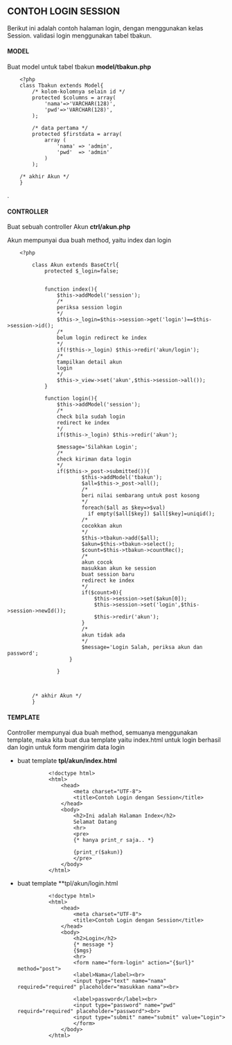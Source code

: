 ## CONTOH LOGIN SESSION

Berikut ini adalah contoh halaman login, dengan menggunakan kelas Session.
validasi login menggunakan tabel tbakun.

#### MODEL

Buat model untuk tabel tbakun  **model/tbakun.php**

        <?php
        class Tbakun extends Model{
            /* kolom-kolomnya selain id */
            protected $columns = array(
                'nama'=>'VARCHAR(128)',
                'pwd'=>'VARCHAR(128)',
            );
            
            /* data pertama */
            protected $firstdata = array(
                array (
                    'nama' => 'admin',
                    'pwd'  => 'admin'
                )
            ); 
        
        /* akhir Akun */
        }
            
.

#### CONTROLLER

Buat sebuah controller Akun **ctrl/akun.php**

Akun mempunyai dua buah method, yaitu index dan login

        <?php
            
            class Akun extends BaseCtrl{
                protected $_login=false;
                
                
                function index(){
                    $this->addModel('session');
                    /*
                    periksa session login
                    */
                    $this->_login=$this->session->get('login')==$this->session->id();
                    /*
                    belum login redirect ke index
                    */
                    if(!$this->_login) $this->redir('akun/login');
                    /*
                    tampilkan detail akun 
                    login
                    */
                    $this->_view->set('akun',$this->session->all());
                }
                    
                function login(){
                    $this->addModel('session');
                    /*
                    check bila sudah login 
                    redirect ke index
                    */
                    if($this->_login) $this->redir('akun');
                    
                    $message='Silahkan Login';    
                    /*
                    check kiriman data login
                    */
                    if($this->_post->submitted()){
                            $this->addModel('tbakun');
                            $all=$this->_post->all();
                            /* 
                            beri nilai sembarang untuk post kosong 
                            */
                            foreach($all as $key=>$val)
                              if empty($all[$key]) $all[$key]=uniqid();
                            /*
                            cocokkan akun
                            */
                            $this->tbakun->add($all);
                            $akun=$this->tbakun->select();
                            $count=$this->tbakun->countRec();
                            /* 
                            akun cocok 
                            masukkan akun ke session
                            buat session baru
                            redirect ke index
                            */
                            if($count>0){
                                $this->session->set($akun[0]);
                                $this->session->set('login',$this->session->newId());
                                $this->redir('akun');
                            }
                            /*
                            akun tidak ada 
                            */
                            $message='Login Salah, periksa akun dan password';
                        }
                        
                    }
                        
                        
            
            /* akhir Akun */
            }


#### TEMPLATE

Controller mempunyai dua buah method, semuanya menggunakan template, maka kita buat dua template 
yaitu index.html untuk login berhasil dan login untuk form mengirim data login

- buat template **tpl/akun/index.html**
    
                
                <!doctype html>
                <html>
                    <head>
                        <meta charset="UTF-8">
                        <title>Contoh Login dengan Session</title>
                    </head>
                    <body>
                        <h2>Ini adalah Halaman Index</h2>
                        Selamat Datang
                        <hr>
                        <pre>
                        {* hanya print_r saja.. *}
                        
                        {print_r($akun)}
                        </pre>
                    </body>
                </html>
                
- buat template **tpl/akun/login.html

                <!doctype html>
                <html>
                    <head>
                        <meta charset="UTF-8">
                        <title>Contoh Login dengan Session</title>
                    </head>
                    <body>
                        <h2>Login</h2>
                        {* message *}
                        {$mgs}
                        <hr>
                        <form name="form-login" action="{$url}" method="post">
                        <label>Nama</label><br>
                        <input type="text" name="nama" required="required" placeholder="masukkan nama"><br>
                        
                        <label>password</label><br>
                        <input type="password" name="pwd" requird="required" placeholder="password"><br>
                        <input type="submit" name="submit" value="Login">
                        </form>
                    </body>
                </html>
